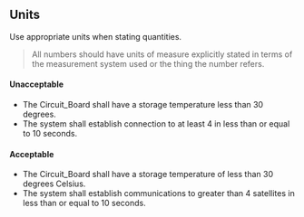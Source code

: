 ## Units

Use appropriate units when stating quantities.

> All numbers should have units of measure explicitly stated in terms of the measurement system used or the thing the
number refers.

#### Unacceptable

- The Circuit_Board shall have a storage temperature less than 30 degrees.
- The system shall establish connection to at least 4 in less than or equal to 10 seconds.

#### Acceptable

- The Circuit_Board shall have a storage temperature of less than 30 degrees Celsius.
- The system shall establish communications to greater than 4 satellites in less than or equal to 10 seconds.